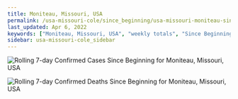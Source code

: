 ```yaml
---
title: Moniteau, Missouri, USA
permalink: /usa-missouri-cole/since_beginning/usa-missouri-moniteau-since_beginning.html
last_updated: Apr 6, 2022
keywords: ["Moniteau, Missouri, USA", "weekly totals", "Since Beginning"]
sidebar: usa-missouri-cole_sidebar
---
```


![Rolling 7-day Confirmed Cases Since Beginning for Moniteau, Missouri, USA](/covid_tracker/images/graphs/usa-missouri-moniteau-rolling_7_days_confirmed-since_beginning_graph.png)

![Rolling 7-day Confirmed Deaths Since Beginning for Moniteau, Missouri, USA](/covid_tracker/images/graphs/usa-missouri-moniteau-rolling_7_days_deaths-since_beginning_graph.png)
